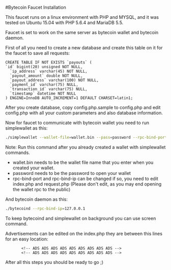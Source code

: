 #Bytecoin Faucet Installation

This faucet runs on a linux environment with PHP and MYSQL, and it was tested on Ubuntu 15.04 with PHP 5.6.4 and MariaDB 5.5.

Faucet is set to work on the same server as bytecoin wallet and bytecoin daemon.

First of all you need to create a new database and create this table on it for the faucet to save all requests:
```
CREATE TABLE IF NOT EXISTS `payouts` (
`id` bigint(20) unsigned NOT NULL,
  `ip_address` varchar(45) NOT NULL,
  `payout_amount` double NOT NULL,
  `payout_address` varchar(100) NOT NULL,
  `payment_id` varchar(75) NULL,
  `transaction_id` varchar(75) NULL,
  `timestamp` datetime NOT NULL
) ENGINE=InnoDB AUTO_INCREMENT=1 DEFAULT CHARSET=latin1;
```

After you create database, copy config.php.sample to config.php and edit config.php with all your custom parameters and also database information.


Now for faucet to communicate with bytecoin wallet you need to run simplewallet as this:

```bash
./simplewallet --wallet-file=wallet.bin --pass=password --rpc-bind-port=8070 --rpc-bind-ip=127.0.0.1
```

Note: Run this command after you already created a wallet with simplewallet commands.

* wallet.bin needs to be the wallet file name that you enter when you created your wallet.
* password needs to be the password to open your wallet
* rpc-bind-port and rpc-bind-ip can be changed if so, you need to edit index.php and request.php (Please don't edit, as you may end opening the wallet rpc to the public)


And bytecoin daemon as this:

```bash
./bytecoind --rpc-bind-ip=127.0.0.1
```

To keep bytecoind and simplewallet on background you can use screen command.

Advertisements can be edited on the index.php they are between this lines for an easy location:

           <!-- ADS ADS ADS ADS ADS ADS ADS ADS ADS -->
           <!-- ADS ADS ADS ADS ADS ADS ADS ADS ADS -->


After all this steps you should be ready to go ;)
